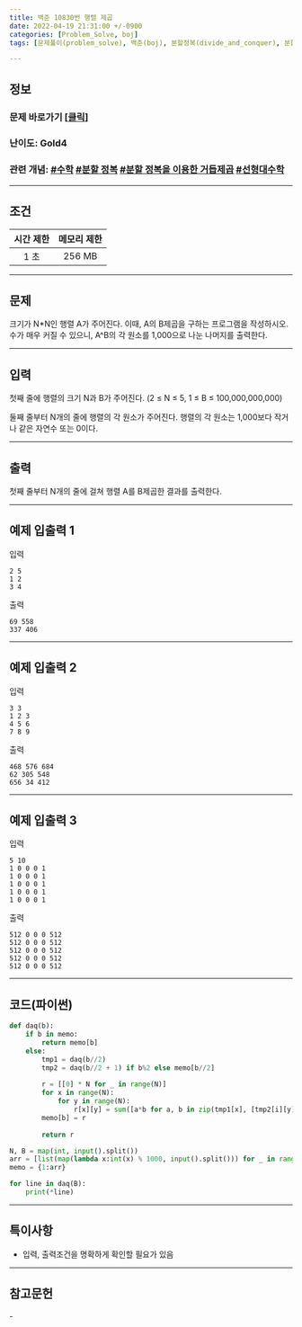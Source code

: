 ```yaml
---
title: 백준 10830번 행렬 제곱
date: 2022-04-19 21:31:00 +/-0900
categories: [Problem_Solve, boj]
tags: [문제풀이(problem_solve), 백준(boj), 분할정복(divide_and_conquer), 분할 정복을 이용한 거듭제곱(power_using_divide_and_conquer), 선형대수학(linear_algebra), 수학(math)]

---
```

## 정보
### 문제 바로가기 [[클릭](https://www.acmicpc.net/problem/10830)]
### 난이도: Gold4
### 관련 개념: [#수학](https://www.acmicpc.net/problemset?sort=ac_desc&algo=124) [#분할 정복](https://www.acmicpc.net/problemset?sort=ac_desc&algo=11) [#분할 정복을 이용한 거듭제곱](https://www.acmicpc.net/problemset?sort=ac_desc&algo=39) [#선형대수학](https://www.acmicpc.net/problemset?sort=ac_desc&algo=144)

---
## 조건

시간 제한|메모리 제한
:---:|:---:
1 초|256 MB

---
## 문제
크기가 N*N인 행렬 A가 주어진다. 이때, A의 B제곱을 구하는 프로그램을 작성하시오. 수가 매우 커질 수 있으니, A^B의 각 원소를 1,000으로 나눈 나머지를 출력한다.

---
## 입력
첫째 줄에 행렬의 크기 N과 B가 주어진다. (2 ≤ N ≤  5, 1 ≤ B ≤ 100,000,000,000)

둘째 줄부터 N개의 줄에 행렬의 각 원소가 주어진다. 행렬의 각 원소는 1,000보다 작거나 같은 자연수 또는 0이다.

---
## 출력
첫째 줄부터 N개의 줄에 걸쳐 행렬 A를 B제곱한 결과를 출력한다.

---
## 예제 입출력 1
입력
```
2 5
1 2
3 4
```

출력
```
69 558
337 406
```

---
## 예제 입출력 2
입력
```
3 3
1 2 3
4 5 6
7 8 9
```

출력
```
468 576 684
62 305 548
656 34 412
```

---
## 예제 입출력 3
입력
```
5 10
1 0 0 0 1
1 0 0 0 1
1 0 0 0 1
1 0 0 0 1
1 0 0 0 1
```

출력
```
512 0 0 0 512
512 0 0 0 512
512 0 0 0 512
512 0 0 0 512
512 0 0 0 512
```

---
## 코드(파이썬)
```python
def daq(b):
    if b in memo:
        return memo[b]
    else:
        tmp1 = daq(b//2)
        tmp2 = daq(b//2 + 1) if b%2 else memo[b//2] 
    
        r = [[0] * N for _ in range(N)]
        for x in range(N):
            for y in range(N):
                r[x][y] = sum([a*b for a, b in zip(tmp1[x], [tmp2[i][y] for i in range(N)])]) % 1000
        memo[b] = r
        
        return r

N, B = map(int, input().split())
arr = [list(map(lambda x:int(x) % 1000, input().split())) for _ in range(N)]
memo = {1:arr}

for line in daq(B):
    print(*line)

```

---
## 특이사항
- 입력, 출력조건을 명확하게 확인할 필요가 있음

---
## 참고문헌
\-
